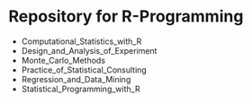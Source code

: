 # Repository for R-Programming 

- Computational_Statistics_with_R
- Design_and_Analysis_of_Experiment
- Monte_Carlo_Methods
- Practice_of_Statistical_Consulting
- Regression_and_Data_Mining
- Statistical_Programming_with_R
